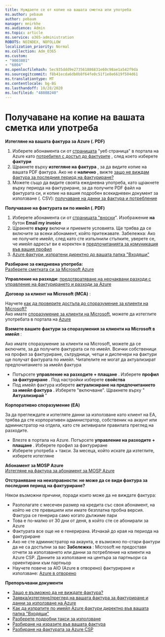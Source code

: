 ```yaml
---
title: Нуждаете се от копие на вашата сметка или употреба
ms.author: pebaum
author: pebaum
manager: mnirkhe
ms.audience: Admin
ms.topic: article
ms.service: o365-administration
ROBOTS: NOINDEX, NOFOLLOW
localization_priority: Normal
ms.collection: Adm_O365
ms.custom:
- "9003801"
- "6804"
ms.openlocfilehash: 5ec935ddd9e273561886831e60c98ae1a542f9da
ms.sourcegitcommit: f8b41ecda6db0b8f64fe0c51f1e8e6619f504d61
ms.translationtype: MT
ms.contentlocale: bg-BG
ms.lasthandoff: 10/28/2020
ms.locfileid: "48808240"
---
```

# <a name="get-a-copy-of-your-bill-or-usage"></a>Получаване на копие на вашата сметка или употреба

**Изтегляне на вашата фактура за Azure (. PDF)**

1. Изберете абонамента си от [страницата](https://portal.azure.com/#blade/Microsoft_Azure_Billing/SubscriptionsBlade) "уеб страница" в портала на Azure като [потребител с достъп до фактурите](https://docs.microsoft.com/azure/cost-management-billing/manage/manage-billing-access?WT.mc_id=Portal-Microsoft_Azure_Support) , след което изберете **фактури**
2. Щракнете върху **изтегляне на фактура** , за да видите копие на вашата PDF фактура. Ако не е **налично** , вижте [защо не виждам фактура за последния период на фактуриране?](https://docs.microsoft.com/azure/cost-management-billing/manage/download-azure-invoice-daily-usage-date?WT.mc_id=Portal-Microsoft_Azure_Support#noinvoice)
3. Можете също да видите своята ежедневна употреба, като щракнете върху периода на фактуриране, за да получите PDF файл на фактурата си, и копие на вашия подробен всекидневен документ за използване (. CSV): [получаване на данни за фактура и потребление](https://docs.microsoft.com/azure/cost-management-billing/manage/download-azure-invoice-daily-usage-date?WT.mc_id=Portal-Microsoft_Azure_Support)

**Получаване на фактурата ви по имейл (. PDF)**

1. Изберете абонамента си от [страницата "вноски](https://ms.portal.azure.com/#blade/Microsoft_Azure_Billing/SubscriptionsBlade)". Изображение **на** бутон **Email my invoice**
2. Щракнете **върху** включи и приемете условията. Ще трябва да се включите за всеки абонамент, който притежавате. Забележка: Ако не получите имейл, след като сте изпълнили стъпките, уверете се, че имейл адресът ви е коректен в [предпочитанията за комуникация във вашия профил](https://account.windowsazure.com/profile)
3. [Azure фактури, изпратени директно до вашата папка "Входящи"](https://azure.microsoft.com/blog/azure-email-invoices/)

**Разбиране за ежедневна употреба:**  
 [Разберете сметката си за Microsoft Azure](https://docs.microsoft.com/azure/cost-management-billing/understand/review-individual-bill?WT.mc_id=Portal-Microsoft_Azure_Support)  

**Управление на разходи:** [предотвратяване на неочаквани разходи с управление на фактурирането и разходи за Azure](https://docs.microsoft.com/azure/cost-management-billing/manage/getting-started?WT.mc_id=Portal-Microsoft_Azure_Support)  

**Договор за клиент на Microsoft (МСА)** :

Научете  [как да проверите достъпа до споразумение за клиенти на Microsoft?](https://docs.microsoft.com/azure/cost-management-billing/manage/download-azure-invoice-daily-usage-date?WT.mc_id=Portal-Microsoft_Azure_Support#check-access-to-a-microsoft-customer-agreement)  
Ако имате [споразумение за клиенти на Microsoft](https://docs.microsoft.com/azure/cost-management-billing/manage/download-azure-invoice-daily-usage-date?WT.mc_id=Portal-Microsoft_Azure_Support#check-access-to-a-microsoft-customer-agreement), можете да изтеглите употребата в портала на [Azure](https://portal.azure.com/)

**Вземете вашите фактури за споразумения за клиенти на Microsoft в имейл** :

Ако имате споразумение за клиенти на Microsoft, можете да се включите, за да получите фактурата си по имейл. Всички собственици на профил за фактуриране, сътрудници, четци и диспечери на фактури ще получат фактурата по имейл. Читателите не могат да актуализират предпочитанието за имейл фактура

- Потърсете **управление на разходите + плащане** . Изберете **профил за фактуриране** . Под настройки изберете **свойства**
- Под имейл фактура изберете **актуализиране на предпочитанието за имейл фактура** . Изберете "включване". Щракнете върху " **Актуализирай** "

**Корпоративно споразумение (EA)**

За да преглеждате и изтегляте данни за използване като клиент на EA, трябва да сте корпоративен администратор, собственик на акаунт или администратор на отдела, като сте активирали правилата преглед на разходите.

- Влезте в портала на Azure. Потърсете **управление на разходите + плащане** . Изберете профил за фактуриране
- Изберете употреба + такси. За месеца, който искате да изтеглите, изберете изтегляне

**Абонамент за MOSP Azure**  
[Изтегляне на фактура за абонамент за MOSP Azure](https://docs.microsoft.com/azure/cost-management-billing/understand/download-azure-invoice?WT.mc_id=Portal-Microsoft_Azure_Support#download-your-mosp-azure-subscription-invoice)

**Отстраняване на неизправности: не може да се види фактура за последния период на фактуриране?**

Някои възможни причини, поради които може да не виждате фактура:

- Разполагате с месечен размер на кредита със своя абонамент, на който не сте превишили или имате безплатна пробна версия. Фактура се генерира само когато дължиме пари
- Това е по-малко от 30 дни от деня, в който сте се абонирали за Azure
- Фактурата все още не е генерирана. Изчакай до края на периода на фактуриране
- Ако не сте администратор на акаунта, е възможно по-стари фактури да не са достъпни за вас **Забележка** : Microsoft не предоставя отчети за използването или данни за потребление на клиенти на Azure CSP. Данните за използване на центъра за партньори са ориентирани към партньор
- Научете повече за AIO (Azure в отворено) фактуриране и използване: [Azure в отворено](https://azure.microsoft.com/offers/ms-azr-0111p/)

**Препоръчвани документи**

- [Защо е възможно да не виждате фактура?](https://docs.microsoft.com/azure/cost-management-billing/understand/download-azure-invoice?WT.mc_id=Portal-Microsoft_Azure_Support#noinvoice)
- [Заявка/изтегляне/преглед на вашата фактура за фактуриране и данни за използване на Azure](https://docs.microsoft.com/azure/cost-management-billing/manage/download-azure-invoice-daily-usage-date?WT.mc_id=Portal-Microsoft_Azure_Support)
- [Как да изпратите по имейл Azure фактури директно във вашата папка "Входящи"](https://docs.microsoft.com/azure/cost-management-billing/manage/download-azure-invoice-daily-usage-date?WT.mc_id=Portal-Microsoft_Azure_Support)
- [Разберете подробни такси за използване](https://docs.microsoft.com/azure/cost-management-billing/understand/review-individual-bill?WT.mc_id=Portal-Microsoft_Azure_Support#csv)
- [Разбиране на изразите във вашата фактура](https://docs.microsoft.com/azure/cost-management-billing/understand/understand-invoice?WT.mc_id=Portal-Microsoft_Azure_Support)
- [Разбиране на фактурата за Azure CSP](https://docs.microsoft.com/partner-center/azure-plan-lp?WT.mc_id=Portal-Microsoft_Azure_Support)
